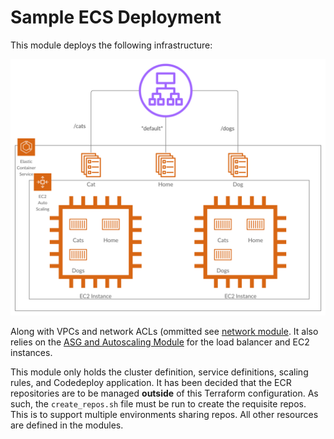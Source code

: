 # Sample ECS Deployment

This module deploys the following infrastructure:

![architecture](../../__assets/ecs_architecture.png)

Along with VPCs and network ACLs (ommitted see [network module](../../modules/infrastructure/network). It also relies on the [ASG and Autoscaling Module](../../modules/infrastructure/asg_and_alb) for the load balancer and EC2 instances.

This module only holds the cluster definition, service definitions, scaling rules, and Codedeploy application. It has been decided that the ECR repositories are to be managed **outside** of this Terraform configuration. As such, the `create_repos.sh` file must be run to create the requisite repos. This is to support multiple environments sharing repos. All other resources are defined in the modules.
